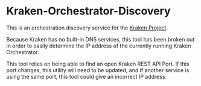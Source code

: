 # Kraken-Orchestrator-Discovery

This is an orchestration discovery service for the [Kraken Project](https://github.com/ethanshry/Kraken).

Because Kraken has no built-in DNS services, this tool has been broken out in order to easily determine the IP address of the currently running Kraken Orchestrator. 

This tool relies on being able to find an open Kraken REST API Port. If this port changes, this utility will need to be updated, and if another service is using the same port, this tool could give an incorrect IP address.
